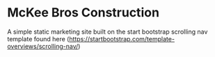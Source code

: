 # McKee Bros Construction

A simple static marketing site built on the start bootstrap scrolling nav template found here (https://startbootstrap.com/template-overviews/scrolling-nav/)


